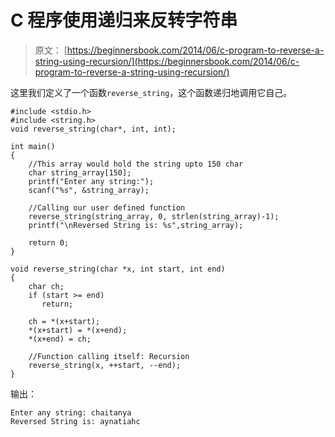 # C 程序使用递归来反转字符串

> 原文： [https://beginnersbook.com/2014/06/c-program-to-reverse-a-string-using-recursion/](https://beginnersbook.com/2014/06/c-program-to-reverse-a-string-using-recursion/)

这里我们定义了一个函数`reverse_string`，这个函数递归地调用它自己。

```
#include <stdio.h>
#include <string.h>
void reverse_string(char*, int, int);

int main()
{
    //This array would hold the string upto 150 char
    char string_array[150];
    printf("Enter any string:");
    scanf("%s", &string_array);

    //Calling our user defined function
    reverse_string(string_array, 0, strlen(string_array)-1);
    printf("\nReversed String is: %s",string_array);

    return 0;
}

void reverse_string(char *x, int start, int end)
{
    char ch;
    if (start >= end)
       return;

    ch = *(x+start);
    *(x+start) = *(x+end);
    *(x+end) = ch;

    //Function calling itself: Recursion
    reverse_string(x, ++start, --end);
}
```

输出：

```
Enter any string: chaitanya
Reversed String is: aynatiahc
```